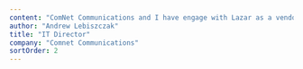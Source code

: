 ```yaml
---
content: "ComNet Communications and I have engage with Lazar as a vendor for more than 5 years for website, design, and database expertise on many internal projects. He has always provided timely response and professional work and would recommend him and his excellent work to all. We look forward to many more positive engagements and creative ideas."
author: "Andrew Lebiszczak"
title: "IT Director" 
company: "Comnet Communications"
sortOrder: 2
---
```

